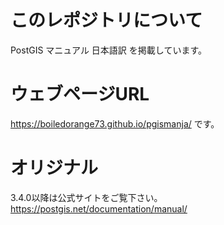 # このレポジトリについて

PostGIS マニュアル 日本語訳 を掲載しています。

# ウェブページURL

https://boiledorange73.github.io/pgismanja/ です。

# オリジナル

3.4.0以降は公式サイトをご覧下さい。
https://postgis.net/documentation/manual/

